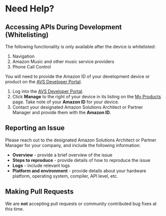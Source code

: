 # Need Help?

## Accessing APIs During Development (Whitelisting)<a id="whitelisting"></a>

The following functionality is only available after the device is whitelisted:

1. Navigation
2. Amazon Music and other music service providers
3. Phone Call Control

You will need to provide the Amazon ID of your development device or product on the [AVS Developer Portal](https://developer.amazon.com/avs/home.html#/avs/home).

1. Log into the [AVS Developer Portal](https://developer.amazon.com/avs/home.html#/avs/home).
2. Click **Manage** to the right of your device in its listing on the [My Products](https://developer.amazon.com/avs/home.html#/avs/home) page. Take note of your **Amazon ID** for your device.
3. Contact your designated Amazon Solutions Architect or Partner Manager and provide them with the **Amazon ID**.

## Reporting an Issue<a id="reportinganissue"></a>

Please reach out to the designated Amazon Solutions Architect or Partner Manager for your company, and include the following information:

* **Overview** - provide a brief overview of the issue
* **Steps to reproduce** - provide details of how to reproduce the issue
* **Logs** - include relevant logs
* **Platform and environment** - provide details about your hardware platform, operating system, compiler, API level, etc.

## Making Pull Requests<a id="pullrequests"></a>

We are **not** accepting pull requests or community contributed bug fixes at this time.
